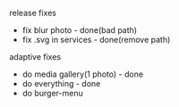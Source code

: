release fixes
- fix blur photo - done(bad path)
- fix .svg in services - done(remove path)

adaptive fixes
- do media gallery(1 photo) - done
- do everything - done
- do burger-menu
